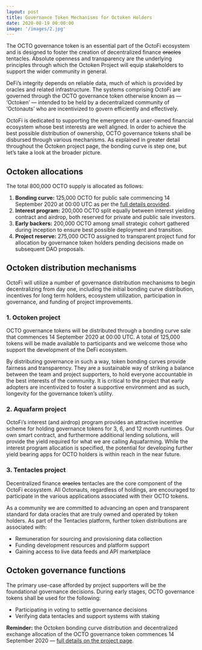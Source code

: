 ```yaml
---
layout: post
title: Governance Token Mechanisms for Octoken Holders
date: 2020-08-19 00:00:00
image: '/images/2.jpg'
---
```


The OCTO governance token is an essential part of the OctoFi ecosystem and is designed to foster the creation of decentralized finance <s>oracles</s> tentacles. Absolute openness and transparency are the underlying principles through which the Octoken Project will equip stakeholders to support the wider community in general.

DeFi’s integrity depends on reliable data, much of which is provided by oracles and related infrastructure. The systems comprising OctoFi are governed through the OCTO governance token otherwise known as — ‘Octoken’ — intended to be held by a decentralized community of ‘Octonauts’ who are incentivized to govern efficiently and effectively.

OctoFi is dedicated to supporting the emergence of a user-owned financial ecosystem whose best interests are well aligned. In order to achieve the best possible distribution of ownership, OCTO governance tokens shall be disbursed through various mechanisms. As explained in greater detail throughout the Octoken project page, the bonding curve is step one, but let’s take a look at the broader picture.

## Octoken allocations 

The total 800,000 OCTO supply is allocated as follows:

1. **Bonding curve:** 125,000 OCTO for public sale commencing 14 September 2020 at 00:00 UTC as per the [full details provided](/project/token).
2. **Interest program:** 200,000 OCTO split equally between interest yielding contract and airdrop, both reserved for private and public sale investors.
3. **Early backers:** 200,000 OCTO among small strategic cohort gathered during inception to ensure best possible deployment and transition.
4. **Project reserve:** 275,000 OCTO assigned to transparent project fund for allocation by governance token holders pending decisions made on subsequent DAO proposals.

## Octoken distribution mechanisms

OctoFi will utilize a number of governance distribution mechanisms to begin decentralizing from day one, including the initial bonding curve distribution, incentives for long term holders, ecosystem utilization, participation in governance, and funding of project improvements. 

### 1. Octoken project

OCTO governance tokens will be distributed through a bonding curve sale that commences 14 September 2020 at 00:00 UTC. A total of 125,000 tokens will be made available to participants and we welcome those who support the development of the DeFi ecosystem.

By distributing governance in such a way, token bonding curves provide fairness and transparency. They are a sustainable way of striking a balance between the team and project supporters, to hold everyone accountable in the best interests of the community. It is critical to the project that early adopters are incentivized to foster a supportive environment and as such, longevity for the governance token’s utility.

### 2. Aquafarm project

OctoFi’s interest (and airdrop) program provides an attractive incentive scheme for holding governance tokens for 3, 6, and 12 month runtimes. Our own smart contract, and furthermore additional lending solutions, will provide the yield required for what we are calling Aquafarming. While the interest program allocation is specified, the potential for developing further yield bearing apps for OCTO holders is within reach in the near future.

### 3. Tentacles project

Decentralized finance <s>oracles</s> tentacles are the core component of the OctoFi ecosystem. All Octonauts, regardless of holdings, are encouraged to participate in the various applications associated with their OCTO tokens. 

As a community we are committed to advancing an open and transparent standard for data oracles that are truly owned and operated by token holders. As part of the Tentacles platform, further token distributions are associated with:

* Remuneration for sourcing and provisioning data collection
* Funding development resources and platform support
* Gaining access to live data feeds and API marketplace

## Octoken governance functions

The primary use-case afforded by project supporters will be the foundational governance decisions. During early stages, OCTO governance tokens shall be used for the following:

* Participating in voting to settle governance decisions
* Verifying data tentacles and support systems with staking

**Reminder:** the Octoken bonding curve distribution and decentralized exchange allocation of the OCTO governance token commences 14 September 2020 — [full details on the project page](/project/token).
